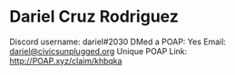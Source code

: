 # Dariel Cruz Rodriguez

Discord username: dariel#2030
DMed a POAP: Yes
Email: dariel@civicsunplugged.org
Unique POAP Link: http://POAP.xyz/claim/khbqka